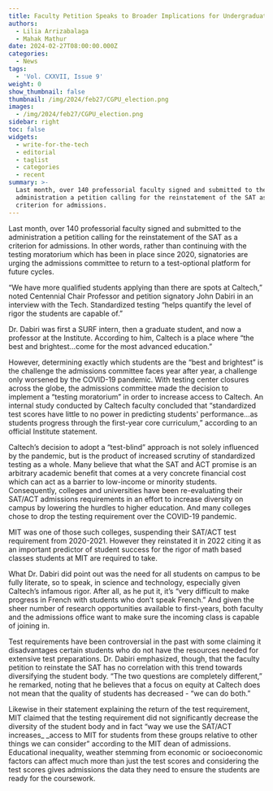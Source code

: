 ```yaml
---
title: Faculty Petition Speaks to Broader Implications for Undergraduate Admissions
authors:
  - Lilia Arrizabalaga
  - Mahak Mathur
date: 2024-02-27T08:00:00.000Z
categories:
  - News
tags:
  - 'Vol. CXXVII, Issue 9'
weight: 0
show_thumbnail: false
thumbnail: /img/2024/feb27/CGPU_election.png
images:
  - /img/2024/feb27/CGPU_election.png
sidebar: right
toc: false
widgets:
  - write-for-the-tech
  - editorial
  - taglist
  - categories
  - recent
summary: >-
  Last month, over 140 professorial faculty signed and submitted to the
  administration a petition calling for the reinstatement of the SAT as a
  criterion for admissions.
---
```


Last month, over 140 professorial faculty signed and submitted to the administration a petition calling for the reinstatement of the SAT as a criterion for admissions. In other words, rather than continuing with the testing moratorium which has been in place since 2020, signatories are urging the admissions committee to return to a test-optional platform for future cycles.

“We have more qualified students applying than there are spots at Caltech,” noted Centennial Chair Professor and petition signatory John Dabiri in an interview with the Tech. Standardized testing “helps quantify the level of rigor the students are capable of.”

Dr. Dabiri was first a SURF intern, then a graduate student, and now a professor at the Institute. According to him, Caltech is a place where “the best and brightest…come for the most advanced education.”

However, determining exactly which students are the “best and brightest” is the challenge the admissions committee faces year after year, a challenge only worsened by the COVID-19 pandemic. With testing center closures across the globe, the admissions committee made the decision to implement a “testing moratorium” in order to increase access to Caltech. An internal study conducted by Caltech faculty concluded that “standardized test scores have little to no power in predicting students' performance…as students progress through the first-year core curriculum,” according to an official Institute statement.

Caltech’s decision to adopt a “test-blind” approach is not solely influenced by the pandemic, but is the product of increased scrutiny of standardized testing as a whole. Many believe that what the SAT and ACT promise is an arbitrary academic benefit that comes at a very concrete financial cost which can act as a barrier to low-income or minority students. Consequently, colleges and universities have been re-evaluating their SAT/ACT admissions requirements in an effort to increase diversity on campus by lowering the hurdles to higher education. And many colleges chose to drop the testing requirement over the COVID-19 pandemic.

MIT was one of those such colleges, suspending their SAT/ACT test requirement from 2020-2021. However they reinstated it in 2022 citing it as an important predictor of student success for the rigor of math based classes students at MIT are required to take.

What Dr. Dabiri did point out was the need for all students on campus to be fully literate, so to speak, in science and technology, especially given Caltech’s infamous rigor. After all, as he put it, it’s “very difficult to make progress in French with students who don’t speak French.” And given the sheer number of research opportunities available to first-years, both faculty and the admissions office want to make sure the incoming class is capable of joining in.

Test requirements have been controversial in the past with some claiming it disadvantages certain students who do not have the resources needed for extensive test preparations. Dr. Dabiri emphasized, though, that the faculty petition to reinstate the SAT has no correlation with this trend towards diversifying the student body. “The two questions are completely different,” he remarked, noting that he believes that a focus on equity at Caltech does not mean that the quality of students has decreased - “we can do both.”

Likewise in their statement explaining the return of the test requirement, MIT claimed that the testing requirement did not significantly decrease the diversity of the student body and in fact “way we use the SAT/ACT increases\_ \_access to MIT for students from these groups relative to other things we can consider” according to the MIT dean of admissions. Educational inequality, weather stemming from economic or socioeconomic factors can affect much more than just the test scores and considering the test scores gives admissions the data they need to ensure the students are ready for the coursework.
